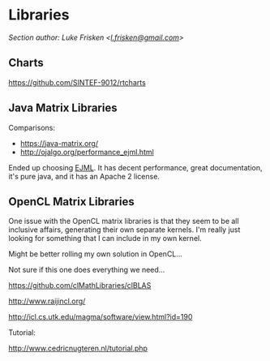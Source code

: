 # Libraries

_Section author: Luke Frisken <[l.frisken@gmail.com](mailto:l.frisken@gmail.com)>_

## Charts
<https://github.com/SINTEF-9012/rtcharts>


## Java Matrix Libraries

Comparisons:
+ <https://java-matrix.org/>
+ <http://ojalgo.org/performance_ejml.html>

Ended up choosing [EJML](http://ejml.org/wiki/index.php?title=Main_Page).
It has decent performance, great documentation, it's pure java, and it has an Apache 2 license.


## OpenCL Matrix Libraries

One issue with the OpenCL matrix libraries is that they
seem to be all inclusive affairs, generating their own separate kernels. I'm really just looking for something that I can include in my own kernel.

Might be better rolling my own solution in OpenCL...

Not sure if this one does everything we need...

<https://github.com/clMathLibraries/clBLAS>

<http://www.raijincl.org/>

<http://icl.cs.utk.edu/magma/software/view.html?id=190>



Tutorial:

<http://www.cedricnugteren.nl/tutorial.php>
